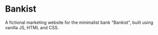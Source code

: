 # Bankist

A fictional marketing website for the minimalist bank "Bankist", built using vanilla JS, HTML and CSS.
